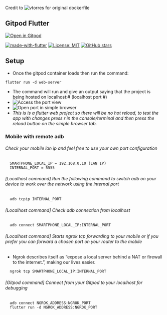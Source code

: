 Credit to ![vtorres](https://github.com/vtorres/gitpod-flutter) for original dockerfile
## Gitpod Flutter


[![Open in Gitpod](https://gitpod.io/button/open-in-gitpod.svg)](https://gitpod.io/#https://github.com/krlaa/gitpod-flutter)

[![made-with-flutter](https://img.shields.io/badge/Made%20with-Gitpod-1f425f.svg)](https://www.python.org/)
[![License: MIT](https://img.shields.io/badge/License-MIT-1f425f.svg)](https://github.com/vtorres/youcheater/blob/master/LICENSE)
[![GitHub stars](https://img.shields.io/github/stars/vtorres/gitpod-flutter?style=social&label=Star)](https://github.com/vtorres/gitpod-flutter/)

## Setup

- Once the gitpod container loads then run the command:
```
flutter run -d web-server
```
- The command will run and give an output saying that the project is being hosted on localhost:# (localhost port #)
- ![Access the port view](https://i.ibb.co/L9zKDRK/indication.png)
- ![Open port in simple browser](https://i.ibb.co/mqd68v9/indication2.png)
- *This is is a flutter web project so there will be no hot reload, to test the app with changes press r in the console/terminal and then press the reload button on the simple browser tab.*


### Mobile with remote adb

###### Check your mobile lan ip and feel free to use your own port configuration

```
  SMARTPHONE_LOCAL_IP = 192.168.0.10 (LAN IP)
  INTERNAL_PORT = 5555
```

###### [Localhost command] Run the following command to switch adb on your device to work over the network using the internal port

```
  adb tcpip INTERNAL_PORT
```

###### [Localhost command] Check adb connection from localhost

```
  adb connect SMARTPHONE_LOCAL_IP:INTERNAL_PORT
```

###### [Localhost command] Starts ngrok tcp forwarding to your mobile or if you prefer you can forward a chosen port on your router to the mobile

- Ngrok describes itself as “expose a local server behind a NAT or firewall to the internet.”, making our lives easier.

```
  ngrok tcp SMARTPHONE_LOCAL_IP:INTERNAL_PORT
```

###### [Gitpod command] Connect from your Gitpod to your localhost for debugging

```
  adb connect NGROK_ADDRESS:NGROK_PORT
  flutter run -d NGROK_ADDRESS:NGROK_PORT
```
